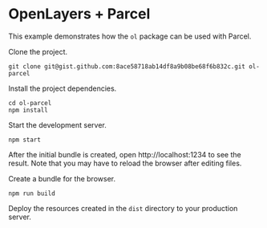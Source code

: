 # OpenLayers + Parcel

This example demonstrates how the `ol` package can be used with Parcel.

Clone the project.

    git clone git@gist.github.com:8ace58718ab14df8a9b08be68f6b832c.git ol-parcel

Install the project dependencies.

    cd ol-parcel
    npm install

Start the development server.

    npm start

After the initial bundle is created, open http://localhost:1234 to see the result.  Note that you may have to reload the browser after editing files.

Create a bundle for the browser.

    npm run build

Deploy the resources created in the `dist` directory to your production server.
